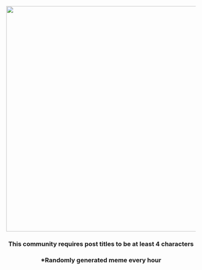 <p align="center">
        <img src="https://i.redd.it/3d0hs2kghwu81.jpg" width="600" height="600">
        </p>
        <h3 align="center">This community requires post titles to be at least 4 characters</h3>
        <h3 align="center">*Randomly generated meme every hour</h3>
    